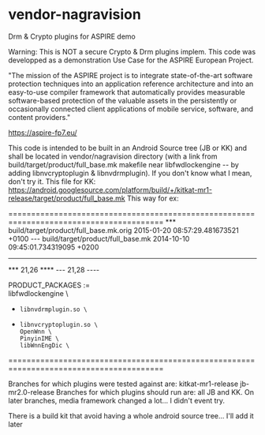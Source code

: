 vendor-nagravision
==================

Drm &amp; Crypto plugins for ASPIRE demo

Warning: This is NOT a secure Crypto & Drm plugins implem. 
This code was developped as a demonstration Use Case for the ASPIRE European Project.

"The mission of the ASPIRE project is to integrate state-of-the-art software protection techniques into an application reference architecture and into an easy-to-use compiler framework that automatically provides measurable software-based protection of the valuable assets in the persistently or occasionally connected client applications of mobile service, software, and content providers."

https://aspire-fp7.eu/

This code is intended to be built in an Android Source tree (JB or KK) and shall be located in vendor/nagravision directory (with a link from build/target/product/full_base.mk makefile near libfwdlockengine -- by adding libnvcryptoplugin & libnvdrmplugin). If you don't know what I mean, don't try it. 
This file for KK: https://android.googlesource.com/platform/build/+/kitkat-mr1-release/target/product/full_base.mk
This way for ex:

========================================================================================
*** build/target/product/full_base.mk.orig	2015-01-20 08:57:29.481673521 +0100
--- build/target/product/full_base.mk	2014-10-10 09:45:01.734319095 +0200
***************
*** 21,26 ****
--- 21,28 ----
  
  PRODUCT_PACKAGES := \
      libfwdlockengine \
+     libnvdrmplugin.so \
+     libnvcryptoplugin.so \
      OpenWnn \
      PinyinIME \
      libWnnEngDic \
========================================================================================

Branches for which plugins were tested against are: kitkat-mr1-release jb-mr2.0-release
Branches for which plugins should run are: all JB and KK.
On later branches, media framework changed a lot... I didn't event try.

There is a build kit that avoid having a whole android source tree... I'll add it later
